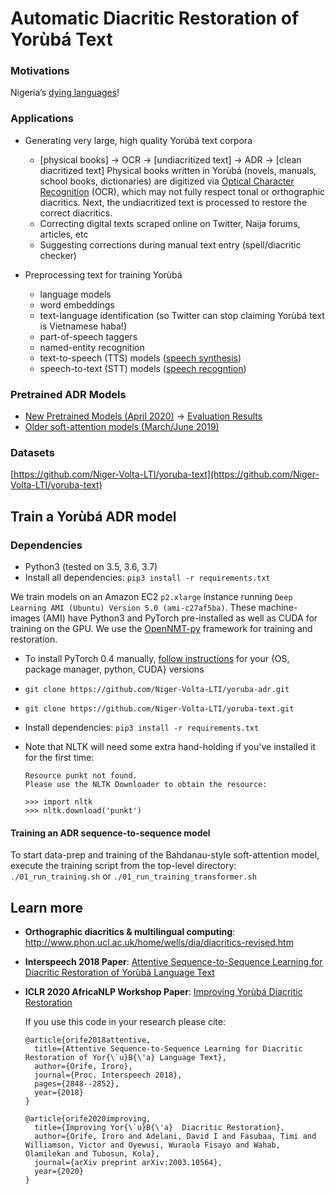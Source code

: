 # Automatic Diacritic Restoration of Yorùbá Text

### Motivations
Nigeria’s [dying languages](https://www.vanguardngr.com/2017/02/nigerias-dying-languages-warri-carry-last)!

### Applications

* Generating very large, high quality Yorùbá text corpora
    * [physical books] → OCR → [undiacritized text] → ADR → [clean diacritized text]  Physical books written in Yorùbá (novels, manuals, school books, dictionaries) are digitized via [Optical Character Recognition](https://en.wikipedia.org/wiki/Optical_character_recognition) (OCR), which may not fully respect tonal or orthographic diacritics. Next, the undiacritized text is processed to restore the correct diacritics. 
    * Correcting digital texts scraped online on Twitter, Naija forums, articles, etc
    * Suggesting corrections during manual text entry (spell/diacritic checker)
    
* Preprocessing text for training Yorùbá
    * language models
    * word embeddings 
    * text-language identification (so Twitter can stop claiming Yorùbá text is Vietnamese haba!)
    * part-of-speech taggers
    * named-entity recognition
    * text-to-speech (TTS) models ([speech synthesis](https://keithito.com/LJ-Speech-Dataset/))
    * speech-to-text (STT) models ([speech recogntion](http://www.openslr.org/12/))

### Pretrained ADR Models
 * [New Pretrained Models (April 2020)](https://drive.google.com/drive/folders/1it32dyOHZWAeT7QDoTj-6qpo3b5addHT?usp=sharing) →  [Evaluation Results](https://github.com/Niger-Volta-LTI/yoruba-adr/blob/master/results/README.txt)
 * [Older soft-attention models (March/June 2019)](https://bintray.com/ruohoruotsi/prebuilt-models/adr-models)

### Datasets
[https://github.com/Niger-Volta-LTI/yoruba-text](https://github.com/Niger-Volta-LTI/yoruba-text)


## Train a Yorùbá ADR model

### Dependencies
* Python3 (tested on 3.5, 3.6, 3.7)
* Install all dependencies: `pip3 install -r requirements.txt`

We train models on an Amazon EC2 `p2.xlarge` instance running `Deep Learning AMI (Ubuntu) Version 5.0 (ami-c27af5ba)`. These machine-images (AMI) have Python3 and PyTorch pre-installed as well as CUDA for training on the GPU. We use the [OpenNMT-py](https://github.com/OpenNMT/OpenNMT-py) framework for training and restoration.  

* To install PyTorch 0.4 manually, [follow instructions](https://pytorch.org/) for your {OS, package manager, python, CUDA} versions

* `git clone https://github.com/Niger-Volta-LTI/yoruba-adr.git`
* `git clone https://github.com/Niger-Volta-LTI/yoruba-text.git`

* Install dependencies: `pip3 install -r requirements.txt`
* Note that NLTK will need some extra hand-holding if you've installed it for the first time: 

	``` 
	Resource punkt not found.
  	Please use the NLTK Downloader to obtain the resource:

  	>>> import nltk
  	>>> nltk.download('punkt')
	```

#### Training an ADR sequence-to-sequence model
To start data-prep and training of the Bahdanau-style soft-attention model, execute the training script from the top-level  directory: `./01_run_training.sh` or `./01_run_training_transformer.sh`


## Learn more
* **Orthographic diacritics & multilingual computing**: http://www.phon.ucl.ac.uk/home/wells/dia/diacritics-revised.htm

* **Interspeech 2018 Paper**: [Attentive Sequence-to-Sequence Learning for Diacritic Restoration of Yorùbá Language Text](https://arxiv.org/abs/1804.00832)

* **ICLR 2020 AfricaNLP Workshop Paper**: [Improving Yorùbá Diacritic Restoration](https://arxiv.org/abs/2003.10564)


    If you use this code in your research please cite:
    ```
    @article{orife2018attentive,
      title={Attentive Sequence-to-Sequence Learning for Diacritic Restoration of Yor{\`u}B{\'a} Language Text},
      author={Orife, Iroro},
      journal={Proc. Interspeech 2018},
      pages={2848--2852},
      year={2018}
    }
    
    @article{orife2020improving,
      title={Improving Yor{\`u}B{\'a}  Diacritic Restoration},
      author={Orife, Iroro and Adelani, David I and Fasubaa, Timi and Williamson, Victor and Oyewusi, Wuraola Fisayo and Wahab, Olamilekan and Tubosun, Kola},
      journal={arXiv preprint arXiv:2003.10564},
      year={2020}
    }
    ```
